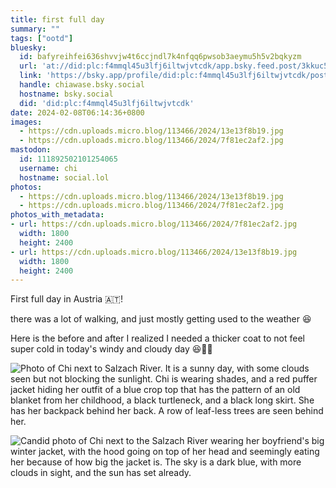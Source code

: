 ```yaml
---
title: first full day
summary: ""
tags: ["ootd"]
bluesky:
  id: bafyreihfei636shvvjw4t6ccjndl7k4nfqq6pwsob3aeymu5h5v2bqkyzm
  url: 'at://did:plc:f4mmql45u3lfj6iltwjvtcdk/app.bsky.feed.post/3kkuc52sann2x'
  link: 'https://bsky.app/profile/did:plc:f4mmql45u3lfj6iltwjvtcdk/post/3kkuc52sann2x'
  handle: chiawase.bsky.social
  hostname: bsky.social
  did: 'did:plc:f4mmql45u3lfj6iltwjvtcdk'
date: 2024-02-08T06:14:36+0800
images:
  - https://cdn.uploads.micro.blog/113466/2024/13e13f8b19.jpg
  - https://cdn.uploads.micro.blog/113466/2024/7f81ec2af2.jpg
mastodon:
  id: 111892502101254065
  username: chi
  hostname: social.lol
photos:
  - https://cdn.uploads.micro.blog/113466/2024/13e13f8b19.jpg
  - https://cdn.uploads.micro.blog/113466/2024/7f81ec2af2.jpg
photos_with_metadata:
- url: https://cdn.uploads.micro.blog/113466/2024/7f81ec2af2.jpg
  width: 1800
  height: 2400
- url: https://cdn.uploads.micro.blog/113466/2024/13e13f8b19.jpg
  width: 1800
  height: 2400
---
```


First full day in Austria 🇦🇹!

there was a lot of walking, and just mostly getting used to the weather 😆

Here is the before and after I realized I needed a thicker coat to not feel super cold in today's windy and cloudy day 😆🙈🥶

![Photo of Chi next to Salzach River. It is a sunny day, with some clouds seen but not blocking the sunlight. Chi is wearing shades, and a red puffer jacket hiding her outfit of a blue crop top that has the pattern of an old blanket from her childhood, a black turtleneck, and a black long skirt. She has her backpack behind her back. A row of leaf-less trees are seen behind her.](https://chisenires.design/uploads/2024/7f81ec2af2.jpg)

![Candid photo of Chi next to the Salzach River wearing her boyfriend's big winter jacket, with the hood going on top of her head and seemingly eating her because of how big the jacket is. The sky is a dark blue, with more clouds in sight, and the sun has set already.](https://chisenires.design/uploads/2024/13e13f8b19.jpg)
